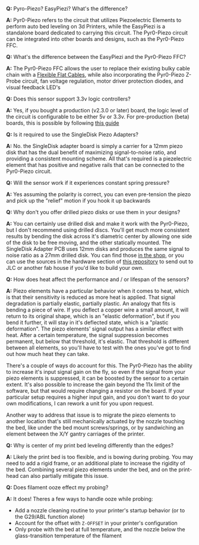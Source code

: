 **Q:** Pyro-Piezo? EasyPiezi? What's the difference?

**A:** Pyr0-Piezo refers to the circuit that utilizes Piezoelectric Elements to perform auto bed leveling on 3d Printers, while the EasyPiezi is a standalone board dedicated to carrying this circuit. The Pyr0-Piezo circuit can be integrated into other boards and designs, such as the Pyr0-Piezo FFC.

**Q:** What's the difference between the EasyPiezi and the Pyr0-Piezo FFC?

**A:** The Pyr0-Piezo FFC allows the user to replace their existing bulky cable chain with a [Flexible Flat Cables](https://en.wikipedia.org/wiki/Flexible_flat_cable), while also incorporating the Pyr0-Piezo Z-Probe circuit, fan voltage regulation, motor driver protection diodes, and visual feedback LED's

**Q:** Does this sensor support 3.3v logic controllers?

**A:** Yes, if you bought a production (v2.3.0 or later)  board, the logic level of the circuit is configurable to be either 5v or 3.3v. For pre-production (beta) boards, this is possible by following [this guide](tutorials/wiring/easy-piezi/unregulated-operation/)

**Q:** Is it required to use the SingleDisk Piezo Adapters?

**A:** No. the SingleDisk adapter board is simply a carrier for a 12mm piezo disk that has the dual benefit of maximizing signal-to-noise ratio, and providing a consistent mounting scheme. All that's required is a piezelectric element that has positive and negative rails that can be connected to the Pyr0-Piezo circuit.

**Q:** Will the sensor work if it experiences constant spring pressure?

**A:** Yes assuming the polarity is correct, you can even pre-tension the piezo and pick up the "relief" motion if you hook it up backwards

**Q:** Why don't you offer drilled piezo disks or use them in your designs?

**A:** You can certainly use drilled disk and make it work with the Pyr0-Piezo, but I don't recommend using drilled discs. You'll get much more consistent results by bending the disk across it's diametric center by allowing one side of the disk to be free moving, and the other statically mounted. The SingleDisk Adapter PCB uses 12mm disks and produces the same signal to noise ratio as a 27mm drilled disk. You can find those [in the shop](https://pyroballpcbs.com/product/pp-singledisk-adapter-pcb/), or you can use the sources in the hardware section of [this repository](https://github.com/pyr0ball/pyr0piezo) to send out to JLC or another fab house if you'd like to build your own.

**Q:** How does heat affect the performance and / or lifespan of the sensors?

**A:** Piezo elements have a particular behavior when it comes to heat, which is that their sensitivity is reduced as more heat is applied. That signal degradation is partially elastic, partially plastic. An analogy that fits is bending a piece of wire. If you deflect a copper wire a small amount, it will return to its original shape, which is an "elastic deformation", but if you bend it further, it will stay in it's deflected state, which is a "plastic deformation". The piezo elements' signal output has a similar effect with heat. After a certain temperature, the signal suppression becomes permanent, but below that threshold, it's elastic. That threshold is different between all elements, so you'll have to test with the ones you've got to find out how much heat they can take.

There's a couple of ways do account for this. The Pyr0-Piezo has the ability to increase it's input signal gain on the fly, so even if the signal from your piezo elements is suppressed, it can be boosted by the sensor to a certain extent. It's also possible to increase the gain beyond the 11x limit of the software, but that would require changing a resistor on the board. If your particular setup requires a higher input gain, and you don't want to do your own modifications, I can rework a unit for you upon request.

Another way to address that issue is to migrate the piezo elements to another location that's still mechanically actuated by the nozzle touching the bed, like under the bed mount screws/springs, or by sandwiching an element between the X/Y gantry carriages of the printer.

**Q:** Why is center of my print bed leveling differently than the edges?

**A:** Likely the print bed is too flexible, and is bowing during probing. You may need to add a rigid frame, or an additional plate to increase the rigidity of the bed. Combining several piezo elements under the bed, and on the print-head can also partially mitigate this issue.

**Q:** Does filament ooze effect my probing?

**A:** It does! Theres a few ways to handle ooze while probing:

- Add a nozzle cleaning routine to your printer's startup behavior (or to the G29/ABL function alone)
- Account for the offset with `Z-OFFSET` in your printer's configuration
- Only probe with the bed at full temperature, and the nozzle below the glass-transition temperature of the filament
